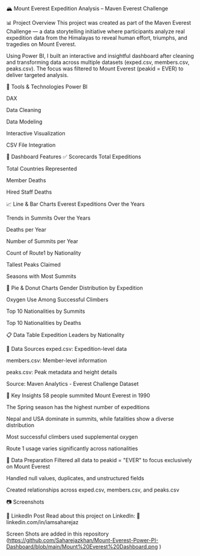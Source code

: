 🏔️ Mount Everest Expedition Analysis – Maven Everest Challenge

📊 Project Overview
This project was created as part of the Maven Everest Challenge — a data storytelling initiative where participants analyze real expedition data from the Himalayas to reveal human effort, triumphs, and tragedies on Mount Everest.

Using Power BI, I built an interactive and insightful dashboard after cleaning and transforming data across multiple datasets (exped.csv, members.csv, peaks.csv). The focus was filtered to Mount Everest (peakid = EVER) to deliver targeted analysis.

🧰 Tools & Technologies
Power BI

DAX

Data Cleaning

Data Modeling

Interactive Visualization

CSV File Integration

📌 Dashboard Features
✅ Scorecards
Total Expeditions

Total Countries Represented

Member Deaths

Hired Staff Deaths

📈 Line & Bar Charts
Everest Expeditions Over the Years

Trends in Summits Over the Years

Deaths per Year

Number of Summits per Year

Count of Route1 by Nationality

Tallest Peaks Claimed

Seasons with Most Summits

🧩 Pie & Donut Charts
Gender Distribution by Expedition

Oxygen Use Among Successful Climbers

Top 10 Nationalities by Summits

Top 10 Nationalities by Deaths

📋 Data Table
Expedition Leaders by Nationality

📂 Data Sources
exped.csv: Expedition-level data

members.csv: Member-level information

peaks.csv: Peak metadata and height details

Source: Maven Analytics - Everest Challenge Dataset

🎯 Key Insights
58 people summited Mount Everest in 1990

The Spring season has the highest number of expeditions

Nepal and USA dominate in summits, while fatalities show a diverse distribution

Most successful climbers used supplemental oxygen

Route 1 usage varies significantly across nationalities

🧼 Data Preparation
Filtered all data to peakid = "EVER" to focus exclusively on Mount Everest

Handled null values, duplicates, and unstructured fields

Created relationships across exped.csv, members.csv, and peaks.csv

📷 Screenshots


📎 LinkedIn Post
Read about this project on LinkedIn:
🔗 linkedin.com/in/iamsaharejaz

Screen Shots are added in this repository (https://github.com/Saharejazkhan/Mount-Everest-Power-PI-Dashboard/blob/main/Mount%20Everest%20Dashboard.png )

